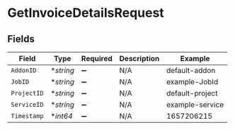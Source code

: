 # GetInvoiceDetailsRequest


## Fields

| Field              | Type               | Required           | Description        | Example            |
| ------------------ | ------------------ | ------------------ | ------------------ | ------------------ |
| `AddonID`          | **string*          | :heavy_minus_sign: | N/A                | default-addon      |
| `JobID`            | **string*          | :heavy_minus_sign: | N/A                | example-JobId      |
| `ProjectID`        | **string*          | :heavy_minus_sign: | N/A                | default-project    |
| `ServiceID`        | **string*          | :heavy_minus_sign: | N/A                | example-service    |
| `Timestamp`        | **int64*           | :heavy_minus_sign: | N/A                | 1657206215         |